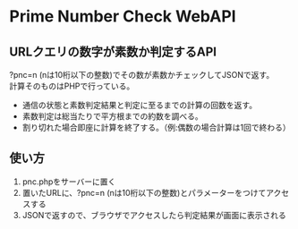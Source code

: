 # Prime Number Check WebAPI

## URLクエリの数字が素数か判定するAPI
?pnc=n (nは10桁以下の整数)でその数が素数かチェックしてJSONで返す。  
計算そのものはPHPで行っている。

* 通信の状態と素数判定結果と判定に至るまでの計算の回数を返す。
* 素数判定は総当たりで平方根までの約数を調べる。
* 割り切れた場合即座に計算を終了する。（例:偶数の場合計算は1回で終わる）

## 使い方
1. pnc.phpをサーバーに置く
1. 置いたURLに、?pnc=n (nは10桁以下の整数)とパラメーターをつけてアクセスする
1. JSONで返すので、ブラウザでアクセスしたら判定結果が画面に表示される